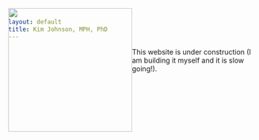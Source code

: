 ```yaml
---
layout: default
title: Kim Johnson, MPH, PhD
---
```


<div style= "float:left;position: relative; top: -80px;"><img src="{{ site.baseurl }}/images/DSC_0202.JPG" width="250px"></div> 

  This website is under construction (I am building it myself and it is slow going!).
